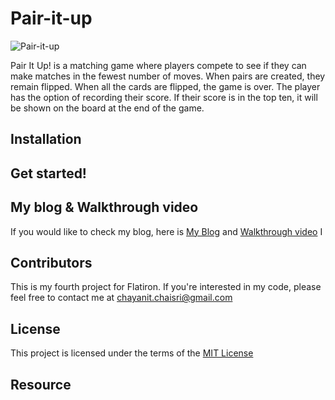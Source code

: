 # Pair-it-up

![Pair-it-up](https://user-images.githubusercontent.com/72841865/108645189-fe3cd400-747f-11eb-8002-e79eb9c92429.png)

Pair It Up! is a matching game where players compete to see if they can make matches in the fewest number of moves. When pairs are created, they remain flipped. When all the cards are flipped, the game is over. The player has the option of recording their score. If their score is in the top ten, it will be shown on the board at the end of the game.




## Installation

## Get started!


## My blog & Walkthrough video
If you would like to check my blog, here is [My Blog]() and [Walkthrough video]()
    I 
## Contributors 
This is my fourth project for Flatiron. If you're interested in my code, please feel free to contact me at [chayanit.chaisri@gmail.com](mailto:chayanit.chaisri@gmail.com)

## License

This project is licensed under the terms of the [MIT License](https://opensource.org/licenses/MIT)

## Resource


